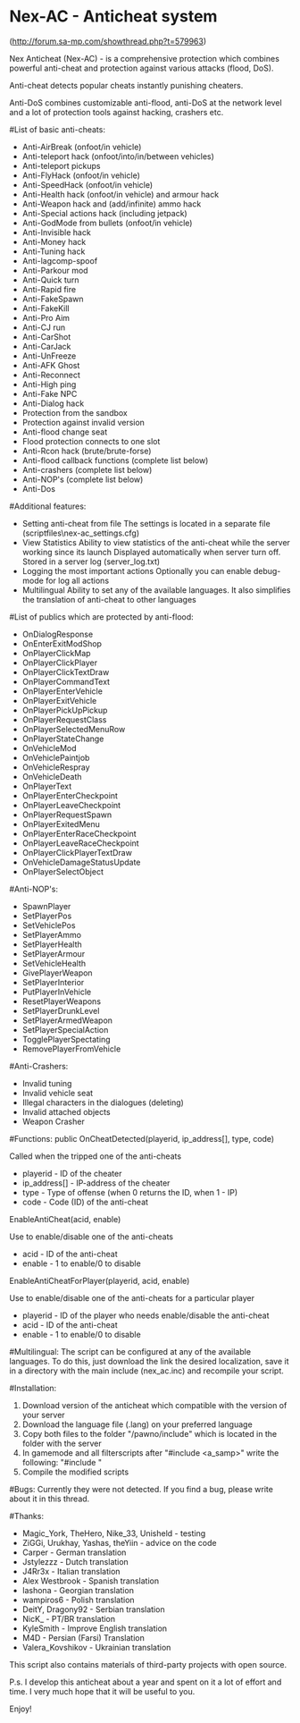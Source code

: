 # Nex-AC - Anticheat system
(http://forum.sa-mp.com/showthread.php?t=579963)

Nex Anticheat (Nex-AC) - is a comprehensive protection which combines powerful anti-cheat and protection against various attacks (flood, DoS).

Anti-cheat detects popular cheats instantly punishing cheaters.

Anti-DoS combines customizable anti-flood, anti-DoS at the network level and a lot of protection tools against hacking, crashers etc.

#List of basic anti-cheats:
* Anti-AirBreak (onfoot/in vehicle)
* Anti-teleport hack (onfoot/into/in/between vehicles)
* Anti-teleport pickups
* Anti-FlyHack (onfoot/in vehicle)
* Anti-SpeedHack (onfoot/in vehicle)
* Anti-Health hack (onfoot/in vehicle) and armour hack
* Anti-Weapon hack and (add/infinite) ammo hack
* Anti-Special actions hack (including jetpack)
* Anti-GodMode from bullets (onfoot/in vehicle)
* Anti-Invisible hack
* Anti-Money hack
* Anti-Tuning hack
* Anti-lagcomp-spoof
* Anti-Parkour mod
* Anti-Quick turn
* Anti-Rapid fire
* Anti-FakeSpawn
* Anti-FakeKill
* Anti-Pro Aim
* Anti-CJ run
* Anti-CarShot
* Anti-CarJack
* Anti-UnFreeze
* Anti-AFK Ghost
* Anti-Reconnect
* Anti-High ping
* Anti-Fake NPC
* Anti-Dialog hack
* Protection from the sandbox
* Protection against invalid version
* Anti-flood change seat
* Flood protection connects to one slot
* Anti-Rcon hack (brute/brute-forse)
* Anti-flood callback functions (complete list below)
* Anti-crashers (complete list below)
* Anti-NOP's (complete list below)
* Anti-Dos

#Additional features:
* Setting anti-cheat from file
The settings is located in a separate file (scriptfiles\nex-ac_settings.cfg)
* View Statistics
Ability to view statistics of the anti-cheat while the server working since its launch
Displayed automatically when server turn off. Stored in a server log (server_log.txt)
* Logging the most important actions
Optionally you can enable debug-mode for log all actions
* Multilingual
Ability to set any of the available languages.
It also simplifies the translation of anti-cheat to other languages

#List of publics which are protected by anti-flood:
* OnDialogResponse
* OnEnterExitModShop
* OnPlayerClickMap
* OnPlayerClickPlayer
* OnPlayerClickTextDraw
* OnPlayerCommandText
* OnPlayerEnterVehicle
* OnPlayerExitVehicle
* OnPlayerPickUpPickup
* OnPlayerRequestClass
* OnPlayerSelectedMenuRow
* OnPlayerStateChange
* OnVehicleMod
* OnVehiclePaintjob
* OnVehicleRespray
* OnVehicleDeath
* OnPlayerText
* OnPlayerEnterCheckpoint
* OnPlayerLeaveCheckpoint
* OnPlayerRequestSpawn
* OnPlayerExitedMenu
* OnPlayerEnterRaceCheckpoint
* OnPlayerLeaveRaceCheckpoint
* OnPlayerClickPlayerTextDraw
* OnVehicleDamageStatusUpdate
* OnPlayerSelectObject

#Anti-NOP's:
* SpawnPlayer
* SetPlayerPos
* SetVehiclePos
* SetPlayerAmmo
* SetPlayerHealth
* SetPlayerArmour
* SetVehicleHealth
* GivePlayerWeapon
* SetPlayerInterior
* PutPlayerInVehicle
* ResetPlayerWeapons
* SetPlayerDrunkLevel
* SetPlayerArmedWeapon
* SetPlayerSpecialAction
* TogglePlayerSpectating
* RemovePlayerFromVehicle

#Anti-Crashers:
* Invalid tuning
* Invalid vehicle seat
* Illegal characters in the dialogues (deleting)
* Invalid attached objects
* Weapon Crasher

#Functions:
public OnCheatDetected(playerid, ip_address[], type, code)

  Called when the tripped one of the anti-cheats
  * playerid - ID of the cheater
  * ip_address[] - IP-address of the cheater
  * type - Type of offense (when 0 returns the ID, when 1 - IP)
  * code - Code (ID) of the anti-cheat

EnableAntiCheat(acid, enable)

  Use to enable/disable one of the anti-cheats
  * acid - ID of the anti-cheat
  * enable - 1 to enable/0 to disable

EnableAntiCheatForPlayer(playerid, acid, enable)

  Use to enable/disable one of the anti-cheats for a particular player
  * playerid - ID of the player who needs enable/disable the anti-cheat
  * acid - ID of the anti-cheat
  * enable - 1 to enable/0 to disable

#Multilingual:
The script can be configured at any of the available languages. To do this, just download the link the desired localization, save it in a directory with the main include (nex_ac.inc) and recompile your script.

#Installation:
1. Download version of the anticheat which compatible with the version of your server
2. Download the language file (.lang) on your preferred language
3. Copy both files to the folder "/pawno/include" which is located in the folder with the server
4. In gamemode and all filterscripts after "#include <a_samp>" write the following: "#include <nex-ac>"
5. Compile the modified scripts

#Bugs:
Currently they were not detected. If you find a bug, please write about it in this thread.

#Thanks:
* Magic_York, TheHero, Nike_33, Unisheld - testing
* ZiGGi, Urukhay, Yashas, theYiin - advice on the code
* Carper - German translation
* Jstylezzz - Dutch translation
* J4Rr3x - Italian translation
* Alex Westbrook - Spanish translation
* lashona - Georgian translation
* wampiros6 - Polish translation
* DeitY, Dragony92 - Serbian translation
* NicK_ - PT/BR translation
* KyleSmith - Improve English translation
* M4D - Persian (Farsi) Translation
* Valera_Kovshikov - Ukrainian translation

This script also contains materials of third-party projects with open source.

P.s. I develop this anticheat about a year and spent on it a lot of effort and time. I very much hope that it will be useful to you.

Enjoy!
